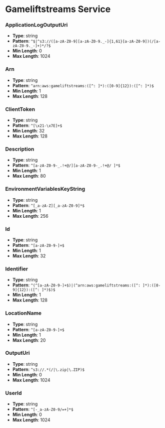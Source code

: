 # Gameliftstreams Service

### ApplicationLogOutputUri
- **Type**: string
- **Pattern**: `^$|^s3://([a-zA-Z0-9][a-zA-Z0-9._-]{1,61}[a-zA-Z0-9])(/[a-zA-Z0-9._-]+)*/?$`
- **Min Length**: 0
- **Max Length**: 1024

### Arn
- **Type**: string
- **Pattern**: `^arn:aws:gameliftstreams:([^: ]*):([0-9]{12}):([^: ]*)$`
- **Min Length**: 1
- **Max Length**: 128

### ClientToken
- **Type**: string
- **Pattern**: `^[\x21-\x7E]+$`
- **Min Length**: 32
- **Max Length**: 128

### Description
- **Type**: string
- **Pattern**: `^[a-zA-Z0-9-_.!+@/][a-zA-Z0-9-_.!+@/ ]*$`
- **Min Length**: 1
- **Max Length**: 80

### EnvironmentVariablesKeyString
- **Type**: string
- **Pattern**: `^[_a-zA-Z][_a-zA-Z0-9]*$`
- **Min Length**: 1
- **Max Length**: 256

### Id
- **Type**: string
- **Pattern**: `^[a-zA-Z0-9-]+$`
- **Min Length**: 1
- **Max Length**: 32

### Identifier
- **Type**: string
- **Pattern**: `^(^[a-zA-Z0-9-]+$)|(^arn:aws:gameliftstreams:([^: ]*):([0-9]{12}):([^: ]*)$)$`
- **Min Length**: 1
- **Max Length**: 128

### LocationName
- **Type**: string
- **Pattern**: `^[a-zA-Z0-9-]+$`
- **Min Length**: 1
- **Max Length**: 20

### OutputUri
- **Type**: string
- **Pattern**: `^s3://.*(/|\.zip|\.ZIP)$`
- **Min Length**: 0
- **Max Length**: 1024

### UserId
- **Type**: string
- **Pattern**: `^[-_a-zA-Z0-9/=+]*$`
- **Min Length**: 0
- **Max Length**: 1024

